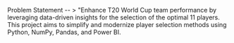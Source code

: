 Problem Statement -- > "Enhance T20 World Cup team performance by leveraging data-driven insights for the selection of the optimal 11 players. This project aims to simplify and modernize player selection methods using Python, NumPy, Pandas, and Power BI.
